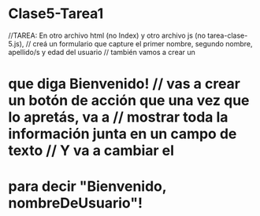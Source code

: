 # Clase5-Tarea1
 //TAREA: En otro archivo html (no Index) y otro archivo js (no tarea-clase-5.js), // creá un formulario que capture el primer nombre, segundo nombre, apellido/s y edad del usuario // también vamos a crear un <h1> que diga Bienvenido! // vas a crear un botón de acción que una vez que lo apretás, va a // mostrar toda la información junta en un campo de texto // Y va a cambiar el <h1> para decir "Bienvenido, nombreDeUsuario"!
